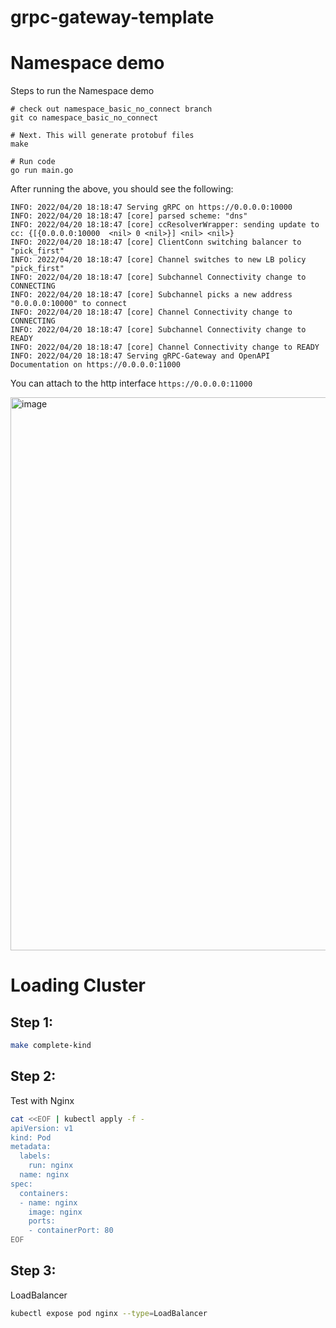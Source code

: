 # grpc-gateway-template


# Namespace demo

Steps to run the Namespace demo

```code
# check out namespace_basic_no_connect branch
git co namespace_basic_no_connect

# Next. This will generate protobuf files
make

# Run code
go run main.go
```

After running the above, you should see the following:

```code
INFO: 2022/04/20 18:18:47 Serving gRPC on https://0.0.0.0:10000
INFO: 2022/04/20 18:18:47 [core] parsed scheme: "dns"
INFO: 2022/04/20 18:18:47 [core] ccResolverWrapper: sending update to cc: {[{0.0.0.0:10000  <nil> 0 <nil>}] <nil> <nil>}
INFO: 2022/04/20 18:18:47 [core] ClientConn switching balancer to "pick_first"
INFO: 2022/04/20 18:18:47 [core] Channel switches to new LB policy "pick_first"
INFO: 2022/04/20 18:18:47 [core] Subchannel Connectivity change to CONNECTING
INFO: 2022/04/20 18:18:47 [core] Subchannel picks a new address "0.0.0.0:10000" to connect
INFO: 2022/04/20 18:18:47 [core] Channel Connectivity change to CONNECTING
INFO: 2022/04/20 18:18:47 [core] Subchannel Connectivity change to READY
INFO: 2022/04/20 18:18:47 [core] Channel Connectivity change to READY
INFO: 2022/04/20 18:18:47 Serving gRPC-Gateway and OpenAPI Documentation on https://0.0.0.0:11000

```

You can attach to the http interface `https://0.0.0.0:11000`

<img width="885" alt="image" src="https://user-images.githubusercontent.com/755710/164297030-c4757a15-474e-4875-9c4f-fd0c94901a7d.png">









# Loading Cluster

## Step 1:

```bash
make complete-kind

```

## Step 2:

Test with Nginx

```bash
cat <<EOF | kubectl apply -f -
apiVersion: v1
kind: Pod
metadata:
  labels:
    run: nginx
  name: nginx
spec:
  containers:
  - name: nginx 
    image: nginx
    ports:
    - containerPort: 80
EOF


```

## Step 3:

LoadBalancer

```bash
kubectl expose pod nginx --type=LoadBalancer

```
